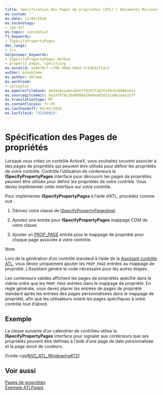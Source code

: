 ```yaml
---
title: Spécification des Pages de propriétés (ATL) | Documents Microsoft
ms.custom: ''
ms.date: 11/04/2016
ms.technology:
- cpp-atl
ms.topic: conceptual
f1_keywords:
- ISpecifyPropertyPages
dev_langs:
- C++
helpviewer_keywords:
- ISpecifyPropertyPages method
- property pages, specifying
ms.assetid: ee8678cf-c708-49ab-b0ad-fc2db31f1ac3
author: mikeblome
ms.author: mblome
ms.workload:
- cplusplus
ms.openlocfilehash: e8d4cbeaa8ea9a57f9287f2d2fe78c61884ba4a3
ms.sourcegitcommit: be2a7679c2bd80968204dee03d13ca961eaa31ff
ms.translationtype: MT
ms.contentlocale: fr-FR
ms.lasthandoff: 05/03/2018
ms.locfileid: "32358923"
---
```

# <a name="specifying-property-pages"></a>Spécification des Pages de propriétés
Lorsque vous créez un contrôle ActiveX, vous souhaitez souvent associer à des pages de propriétés qui peuvent être utilisés pour définir les propriétés de votre contrôle. Contrôle l’utilisation de conteneurs le **ISpecifyPropertyPages** interface pour découvrir les pages de propriétés peuvent être utilisés pour définir les propriétés de votre contrôle. Vous devez implémenter cette interface sur votre contrôle.  
  
 Pour implémenter **ISpecifyPropertyPages** à l’aide d’ATL, procédez comme suit :  
  
1.  Dérivez votre classe de [ISpecifyPropertyPagesImpl](../atl/reference/ispecifypropertypagesimpl-class.md).  
  
2.  Ajoutez une entrée pour **ISpecifyPropertyPages** mappage COM de votre classe.  
  
3.  Ajouter un [PROP_PAGE](reference/property-map-macros.md#prop_page) entrée pour le mappage de propriété pour chaque page associée à votre contrôle.  
  
> [!NOTE]
>  Lors de la génération d’un contrôle standard à l’aide de la [Assistant contrôle ATL](../atl/reference/atl-control-wizard.md), vous devez uniquement ajouter les `PROP_PAGE` entrées au mappage de propriété. L’Assistant génère le code nécessaire pour les autres étapes.  
  
 Les conteneurs valides affichent les pages de propriétés spécifié dans le même ordre que les `PROP_PAGE` entrées dans le mappage de propriété. En règle générale, vous devez placer les entrées de pages de propriété standard après les entrées des pages personnalisées dans le mappage de propriété, afin que les utilisateurs voient les pages spécifiques à votre contrôle tout d’abord.  
  
## <a name="example"></a>Exemple  
 La classe suivante d’un calendrier de contrôles utilise la **ISpecifyPropertyPages** interface pour signaler aux conteneurs que ses propriétés peuvent être définies à l’aide d’une page de date personnalisée et la page stock de couleurs.  
  
 [!code-cpp[NVC_ATL_Windowing#72](../atl/codesnippet/cpp/specifying-property-pages_1.h)]  
  
## <a name="see-also"></a>Voir aussi  
 [Pages de propriétés](../atl/atl-com-property-pages.md)   
 [Exemple ATLPages](../visual-cpp-samples.md)

